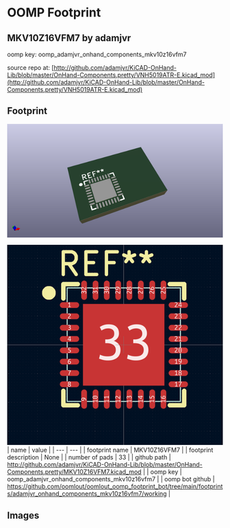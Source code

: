 # OOMP Footprint  
## MKV10Z16VFM7  by adamjvr  
  
oomp key: oomp_adamjvr_onhand_components_mkv10z16vfm7  
  
source repo at: [http://github.com/adamjvr/KiCAD-OnHand-Lib/blob/master/OnHand-Components.pretty/VNH5019ATR-E.kicad_mod](http://github.com/adamjvr/KiCAD-OnHand-Lib/blob/master/OnHand-Components.pretty/VNH5019ATR-E.kicad_mod)  
## Footprint  
  
[![working_kicad_pcb_3d.png](working_kicad_pcb_3d_600.png)](working_kicad_pcb_3d.png)  
  
[![working.png](working_600.png)](working.png)  
| name | value | 
| --- | --- | 
| footprint name | MKV10Z16VFM7 | 
| footprint description | None | 
| number of pads | 33 | 
| github path | http://github.com/adamjvr/KiCAD-OnHand-Lib/blob/master/OnHand-Components.pretty/MKV10Z16VFM7.kicad_mod | 
| oomp key | oomp_adamjvr_onhand_components_mkv10z16vfm7 | 
| oomp bot github | https://github.com/oomlout/oomlout_oomp_footprint_bot/tree/main/footprints/adamjvr_onhand_components_mkv10z16vfm7/working | 
## Images  
